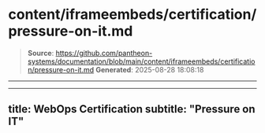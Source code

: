 # content/iframeembeds/certification/pressure-on-it.md

> **Source**: https://github.com/pantheon-systems/documentation/blob/main/content/iframeembeds/certification/pressure-on-it.md
> **Generated**: 2025-08-28 18:08:18

---

---
title: WebOps Certification
subtitle: "Pressure on IT"
---

<Partial file="certification-guide/pressure-on-it.md" />
